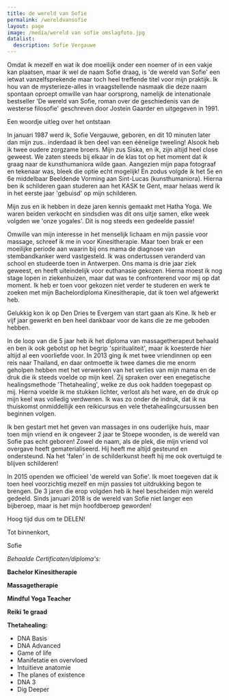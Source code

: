 ```yaml
---
title: de wereld van Sofie
permalink: /wereldvansofie
layout: page
image: /media/wereld van sofie omslagfoto.jpg
datalist:
  description: Sofie Vergauwe
---
```

Omdat ik mezelf en wat ik doe moeilijk onder een noemer of in een vakje kan plaatsen, maar ik wel de naam Sofie draag, is 'de wereld van Sofie' een ietwat vanzelfsprekende maar toch heel treffende titel voor mijn praktijk. Ik hou van de mysterieze-alles in vraagstellende nasmaak die deze naam spontaan oproept omwille van haar oorsprong, namelijk de intenationale bestseller 'De wereld van Sofie, roman over de geschiedenis van de westerse filosofie' geschreven door Jostein Gaarder en uitgegeven in 1991. 

Een woordje uitleg over het ontstaan

In januari 1987 werd ik, Sofie Vergauwe, geboren, en dit 10 minuten later dan mijn zus.. inderdaad ik ben deel van een ééneiige tweeling! Alsook heb ik twee oudere zorgzame broers. Mijn zus Siska, en ik, zijn altijd heel close geweest. We zaten steeds bij elkaar in de klas tot op het moment dat ik graag naar de kunsthumaniora wilde gaan. Aangezien mijn papa fotograaf en tekenaar was, bleek die optie echt mogelijk! En zodus volgde ik het 5e en 6e middelbaar Beeldende Vorming aan Sint-Lucas (kunsthumaniora). Hierna ben ik schilderen gaan studeren aan het KASK te Gent, maar helaas werd ik in het eerste jaar 'gebuisd' op mijn schilderen.

Mijn zus en ik hebben in deze jaren kennis gemaakt met Hatha Yoga. We waren beiden verkocht en sindsdien was dit ons uitje samen, elke week volgden we 'onze yogales'. Dit is nog steeds een gedeelde passie!
 
Omwille van mijn interesse in het menselijk lichaam en mijn passie voor massage, schreef ik me in voor Kinesitherapie. Maar toen brak er een moeilijke periode aan waarin bij ons mama de diagnose van stembandkanker werd vastgesteld. Ik was ondertussen veranderd van school en studeerde toen in Antwerpen. Ons mama is drie jaar ziek geweest, en heeft uiteindelijk voor euthanasie gekozen. Hierna moest ik nog stage lopen in ziekenhuizen, maar dat was te confronterend voor mij op dat moment. Ik heb er toen voor gekozen niet verder te studeren en werk te zoeken met mijn Bachelordiploma Kinesitherapie, dat ik toen wel afgewerkt heb. 

Gelukkig kon ik op Den Dries te Evergem van start gaan als Kine. Ik heb er vijf jaar gewerkt en ben heel dankbaar voor de kans die ze me geboden hebben. 

In de loop van die 5 jaar heb ik het diploma van massagetherapeut behaald en ben ik ook gebotst op het begrip 'spiritualiteit', maar ik koesterde hier altijd al een voorliefde voor. In 2013 ging ik met twee vriendinnen op een reis naar Thailand, en daar ontmoette ik twee dames die me enorm geholpen hebben met het verwerken van het verlies van mijn mama en de druk die ik steeds voelde op mijn keel. Zij spraken over een enegetische healingsmethode 'Thetahealing', welke ze dus ook hadden toegepast op mij. Hierna voelde ik me stukken lichter, verlost als het ware, en de druk op mijn keel was volledig verdwenen. Ik was zo onder de indruk, dat ik na thuiskomst onmiddellijk een reikicursus en vele thetahealingcursussen ben beginnen volgen. 

Ik ben gestart met het geven van massages in ons ouderlijke huis, maar toen mijn vriend en ik ongeveer 2 jaar te Stoepe woonden, is de wereld van Sofie pas echt geboren! Zowel de naam, als de plek, die mijn vriend vol overgave heeft gematerialiseerd. Hij heeft me altijd gesteund en ondersteund. Na het 'falen' in de schilderkunst heeft hij me ook overtuigd te blijven schilderen!

In 2015 openden we officieel 'de wereld van Sofie'. Ik moet toegeven dat ik toen heel voorzichtig mezelf en mijn passies tot uitdrukking begon te brengen. De 3 jaren die erop volgden heb ik heel bescheiden mijn wereld gedeeld. Sinds januari 2018 is de wereld van Sofie niet langer een bijberoep, maar is het mijn hoofdberoep geworden!

Hoog tijd dus om te DELEN!


Tot binnenkort,

Sofie


*Behaalde Certificaten/diploma's:*

**Bachelor Kinesitherapie**
 
**Massagetherapie**

**Mindful Yoga Teacher**

**Reiki 1e graad**

**Thetahealing:**
- DNA Basis 
- DNA Advanced 
- Game of life
- Manifetatie en overvloed
- Intuïtieve anatomie
- The planes of existence
- DNA 3
- Dig Deeper





